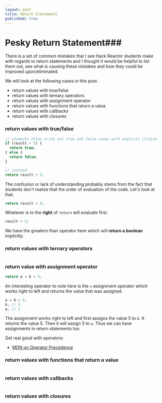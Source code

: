 ```yaml
---
layout: post
title: Return Statements
published: true
---
```


# Pesky Return Statement###

There is a set of common mistakes that I see Hack Reactor students make with regards to return statements and I thought it would be helpful to list them out, see what is causing these mistakes and how they could be improved upon/eliminated.

We will look at the following cases in this post.

- return values with true/false
- return values with ternary operators
- return values with assignment operator
- return values with functions that return a value
- return values with callbacks
- return values with closures

### return values with true/false

```javascript
// students often write out true and false cases with explicit if/else statements
if (result > 5) {
  return true;
} else {
  return false;
}

// instead
return result > 5;
```

The confusion or lack of understanding probably stems from the fact that students don't realize that the order of evaluation of the code. Let's look at that.

```js
return result > 5;
```

Whatever is to the **right** of `return` will evaluate first.

```js
result > 5;
```

We have the greatern than operator here which will **return a boolean** implicitly. 

### return values with ternary operators

```javascript

```

### return value with assignment operator

```js
return a = b = 5;
```

An interesting operator to note here is the `=` assignment operator which works right to left and returns the value that was assigned. 

```js
a = b = 5;
b; // 5
a; // 5
```

The assignment works right to left and first assigns the value 5 to `b`. It returns the value 5. Then it will assign 5 to `a`. Thus we can have assignments in return statements too.

Get real good with operators:

- [MDN on Operator Precedence](https://developer.mozilla.org/en-US/docs/Web/JavaScript/Reference/Operators/Operator_Precedence)

### return values with functions that return a value
```javascript

```

### return values with callbacks
```javascript

```

### return values with closures
```javascript

```
